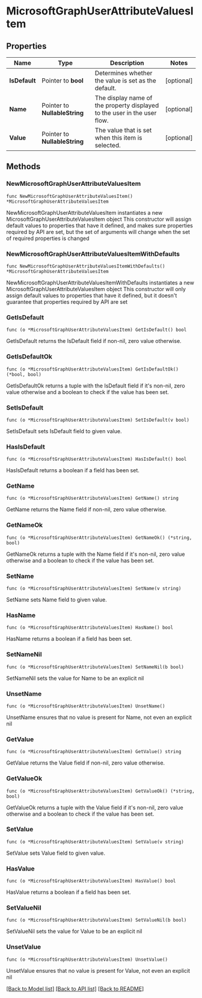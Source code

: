 # MicrosoftGraphUserAttributeValuesItem

## Properties

Name | Type | Description | Notes
------------ | ------------- | ------------- | -------------
**IsDefault** | Pointer to **bool** | Determines whether the value is set as the default. | [optional] 
**Name** | Pointer to **NullableString** | The display name of the property displayed to the user in the user flow. | [optional] 
**Value** | Pointer to **NullableString** | The value that is set when this item is selected. | [optional] 

## Methods

### NewMicrosoftGraphUserAttributeValuesItem

`func NewMicrosoftGraphUserAttributeValuesItem() *MicrosoftGraphUserAttributeValuesItem`

NewMicrosoftGraphUserAttributeValuesItem instantiates a new MicrosoftGraphUserAttributeValuesItem object
This constructor will assign default values to properties that have it defined,
and makes sure properties required by API are set, but the set of arguments
will change when the set of required properties is changed

### NewMicrosoftGraphUserAttributeValuesItemWithDefaults

`func NewMicrosoftGraphUserAttributeValuesItemWithDefaults() *MicrosoftGraphUserAttributeValuesItem`

NewMicrosoftGraphUserAttributeValuesItemWithDefaults instantiates a new MicrosoftGraphUserAttributeValuesItem object
This constructor will only assign default values to properties that have it defined,
but it doesn't guarantee that properties required by API are set

### GetIsDefault

`func (o *MicrosoftGraphUserAttributeValuesItem) GetIsDefault() bool`

GetIsDefault returns the IsDefault field if non-nil, zero value otherwise.

### GetIsDefaultOk

`func (o *MicrosoftGraphUserAttributeValuesItem) GetIsDefaultOk() (*bool, bool)`

GetIsDefaultOk returns a tuple with the IsDefault field if it's non-nil, zero value otherwise
and a boolean to check if the value has been set.

### SetIsDefault

`func (o *MicrosoftGraphUserAttributeValuesItem) SetIsDefault(v bool)`

SetIsDefault sets IsDefault field to given value.

### HasIsDefault

`func (o *MicrosoftGraphUserAttributeValuesItem) HasIsDefault() bool`

HasIsDefault returns a boolean if a field has been set.

### GetName

`func (o *MicrosoftGraphUserAttributeValuesItem) GetName() string`

GetName returns the Name field if non-nil, zero value otherwise.

### GetNameOk

`func (o *MicrosoftGraphUserAttributeValuesItem) GetNameOk() (*string, bool)`

GetNameOk returns a tuple with the Name field if it's non-nil, zero value otherwise
and a boolean to check if the value has been set.

### SetName

`func (o *MicrosoftGraphUserAttributeValuesItem) SetName(v string)`

SetName sets Name field to given value.

### HasName

`func (o *MicrosoftGraphUserAttributeValuesItem) HasName() bool`

HasName returns a boolean if a field has been set.

### SetNameNil

`func (o *MicrosoftGraphUserAttributeValuesItem) SetNameNil(b bool)`

 SetNameNil sets the value for Name to be an explicit nil

### UnsetName
`func (o *MicrosoftGraphUserAttributeValuesItem) UnsetName()`

UnsetName ensures that no value is present for Name, not even an explicit nil
### GetValue

`func (o *MicrosoftGraphUserAttributeValuesItem) GetValue() string`

GetValue returns the Value field if non-nil, zero value otherwise.

### GetValueOk

`func (o *MicrosoftGraphUserAttributeValuesItem) GetValueOk() (*string, bool)`

GetValueOk returns a tuple with the Value field if it's non-nil, zero value otherwise
and a boolean to check if the value has been set.

### SetValue

`func (o *MicrosoftGraphUserAttributeValuesItem) SetValue(v string)`

SetValue sets Value field to given value.

### HasValue

`func (o *MicrosoftGraphUserAttributeValuesItem) HasValue() bool`

HasValue returns a boolean if a field has been set.

### SetValueNil

`func (o *MicrosoftGraphUserAttributeValuesItem) SetValueNil(b bool)`

 SetValueNil sets the value for Value to be an explicit nil

### UnsetValue
`func (o *MicrosoftGraphUserAttributeValuesItem) UnsetValue()`

UnsetValue ensures that no value is present for Value, not even an explicit nil

[[Back to Model list]](../README.md#documentation-for-models) [[Back to API list]](../README.md#documentation-for-api-endpoints) [[Back to README]](../README.md)


